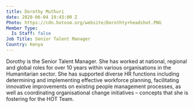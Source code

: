 ```yaml
---
title: Dorothy Muthuri
date: 2020-06-04 19:43:00 Z
Photo: https://cdn.hotosm.org/website/Dorothty+headshot.PNG
Member Type:
  Is Staff: false
Job Title: Senior Talent Manager
Country: Kenya
---
```


Dorothy is the Senior Talent Manager. She has worked at national, regional and global roles for over 10 years within various organisations in the Humanitarian sector. She has supported diverse HR functions including determining and implementing effective workforce planning, facilitating innovative improvements on existing people management processes, as well as coordinating organisational change initiatives – concepts that she is fostering for the HOT Team. 